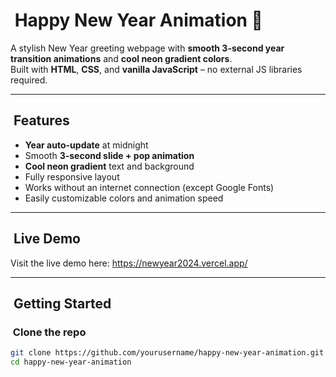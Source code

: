 # ​ Happy New Year Animation 🎉

A stylish New Year greeting webpage with **smooth 3-second year transition animations** and **cool neon gradient colors**.  
Built with **HTML**, **CSS**, and **vanilla JavaScript** – no external JS libraries required.

---

## ​ Features
- **Year auto-update** at midnight
- Smooth **3-second slide + pop animation**
- **Cool neon gradient** text and background
- Fully responsive layout
- Works without an internet connection (except Google Fonts)
- Easily customizable colors and animation speed

---

## ​ Live Demo
Visit the live demo here: https://newyear2024.vercel.app/

---

## ​ Getting Started

### ​​​ Clone the repo
```bash
git clone https://github.com/yourusername/happy-new-year-animation.git
cd happy-new-year-animation
